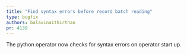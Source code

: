 ```yaml
---
title: "Find syntax errors before record batch reading"
type: bugfix
authors: balavinaithirthan
pr: 4139
---
```


The python operator now checks for syntax errors on operator start up.
